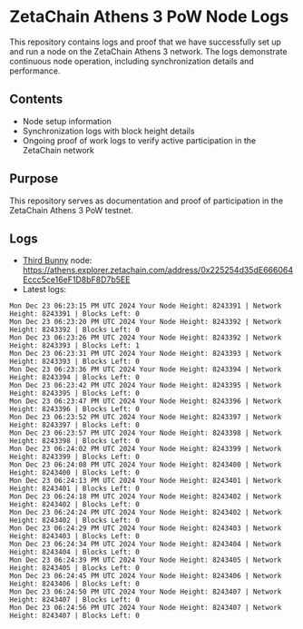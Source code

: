 # ZetaChain Athens 3 PoW Node Logs
This repository contains logs and proof that we have successfully set up and run a node on the ZetaChain Athens 3 network. The logs demonstrate continuous node operation, including synchronization details and performance.

## Contents
- Node setup information
- Synchronization logs with block height details
- Ongoing proof of work logs to verify active participation in the ZetaChain network

## Purpose
This repository serves as documentation and proof of participation in the ZetaChain Athens 3 PoW testnet.

## Logs

- [Third Bunny](https://thirdbunny.xyz/) node: https://athens.explorer.zetachain.com/address/0x225254d35dE666064Eccc5ce16eF1D8bF8D7b5EE
- Latest logs:
```
Mon Dec 23 06:23:15 PM UTC 2024 Your Node Height: 8243391 | Network Height: 8243391 | Blocks Left: 0
Mon Dec 23 06:23:20 PM UTC 2024 Your Node Height: 8243392 | Network Height: 8243392 | Blocks Left: 0
Mon Dec 23 06:23:26 PM UTC 2024 Your Node Height: 8243392 | Network Height: 8243393 | Blocks Left: 1
Mon Dec 23 06:23:31 PM UTC 2024 Your Node Height: 8243393 | Network Height: 8243393 | Blocks Left: 0
Mon Dec 23 06:23:36 PM UTC 2024 Your Node Height: 8243394 | Network Height: 8243394 | Blocks Left: 0
Mon Dec 23 06:23:42 PM UTC 2024 Your Node Height: 8243395 | Network Height: 8243395 | Blocks Left: 0
Mon Dec 23 06:23:47 PM UTC 2024 Your Node Height: 8243396 | Network Height: 8243396 | Blocks Left: 0
Mon Dec 23 06:23:52 PM UTC 2024 Your Node Height: 8243397 | Network Height: 8243397 | Blocks Left: 0
Mon Dec 23 06:23:57 PM UTC 2024 Your Node Height: 8243398 | Network Height: 8243398 | Blocks Left: 0
Mon Dec 23 06:24:02 PM UTC 2024 Your Node Height: 8243399 | Network Height: 8243399 | Blocks Left: 0
Mon Dec 23 06:24:08 PM UTC 2024 Your Node Height: 8243400 | Network Height: 8243400 | Blocks Left: 0
Mon Dec 23 06:24:13 PM UTC 2024 Your Node Height: 8243401 | Network Height: 8243401 | Blocks Left: 0
Mon Dec 23 06:24:18 PM UTC 2024 Your Node Height: 8243402 | Network Height: 8243402 | Blocks Left: 0
Mon Dec 23 06:24:24 PM UTC 2024 Your Node Height: 8243402 | Network Height: 8243402 | Blocks Left: 0
Mon Dec 23 06:24:29 PM UTC 2024 Your Node Height: 8243403 | Network Height: 8243403 | Blocks Left: 0
Mon Dec 23 06:24:34 PM UTC 2024 Your Node Height: 8243404 | Network Height: 8243404 | Blocks Left: 0
Mon Dec 23 06:24:39 PM UTC 2024 Your Node Height: 8243405 | Network Height: 8243405 | Blocks Left: 0
Mon Dec 23 06:24:45 PM UTC 2024 Your Node Height: 8243406 | Network Height: 8243406 | Blocks Left: 0
Mon Dec 23 06:24:50 PM UTC 2024 Your Node Height: 8243407 | Network Height: 8243407 | Blocks Left: 0
Mon Dec 23 06:24:56 PM UTC 2024 Your Node Height: 8243407 | Network Height: 8243407 | Blocks Left: 0
```
